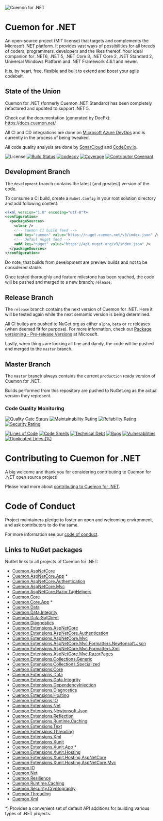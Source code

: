 ![Cuemon for .NET](https://nblcdn.net/cuemon/128x128.png)

# Cuemon for .NET

An open-source project (MIT license) that targets and complements the Microsoft .NET platform. It provides vast ways of possibilities for all breeds of coders, programmers, developers and the likes thereof.
Your ideal companion for .NET6, .NET 5, .NET Core 3, .NET Core 2, .NET Standard 2, Universal Windows Platform and .NET Framework 4.6.1 and newer.

It is, by heart, free, flexible and built to extend and boost your agile codebelt.

## State of the Union

Cuemon for .NET (formerly Cuemon .NET Standard) has been completely refactored and updated to support .NET 5.

Check out the documentation (generated by DocFx): https://docs.cuemon.net/

All CI and CD integrations are done on [Microsoft Azure DevOps](https://azure.microsoft.com/en-us/services/devops/) and is currently in the process of being tweaked.

All code quality analysis are done by [SonarCloud](https://sonarcloud.io/) and [CodeCov.io](https://codecov.io/).

![License](https://img.shields.io/github/license/gimlichael/cuemon) [![Build Status](https://dev.azure.com/gimlichael/Cuemon/_apis/build/status/gimlichael.Cuemon?branchName=development)](https://dev.azure.com/gimlichael/Cuemon/_build/latest?definitionId=9&branchName=development) [![codecov](https://codecov.io/gh/gimlichael/Cuemon/branch/development/graph/badge.svg)](https://codecov.io/gh/gimlichael/Cuemon) [![Coverage](https://sonarcloud.io/api/project_badges/measure?project=Cuemon&metric=coverage)](https://sonarcloud.io/dashboard?id=Cuemon) [![Contributor Covenant](https://img.shields.io/badge/Contributor%20Covenant-2.0-4baaaa.svg)](.github/CODE_OF_CONDUCT.md)


## Development Branch

The `development` branch contains the latest (and greatest) version of the code.

To consume a CI build, create a `NuGet.Config` in your root solution directory and add following content:

```xml
<?xml version="1.0" encoding="utf-8"?>
<configuration>
  <packageSources>
    <clear />
    <!-- Cuemon CI build feed -->
    <add key="cuemon" value="https://nuget.cuemon.net/v3/index.json" />
    <!-- Defaul nuget feed -->
    <add key="nuget" value="https://api.nuget.org/v3/index.json" />
  </packageSources>
</configuration>
```
Do note, that builds from development are preview builds and not to be considered stable.

Once tested thoroughly and feature milestone has been reached, the code will be pushed and merged to a new branch; `release`.

## Release Branch

The `release` branch contains the next version of Cuemon for .NET. Here it will be tested again while the next semantic version is being determined.

All CI builds are pushed to NuGet.org as either `alpha`, `beta` or `rc` releases (when deemed fit for purpose). For more information, check out [Package versioning - Pre-release Versions](https://docs.microsoft.com/en-us/nuget/concepts/package-versioning#pre-release-versions) at Microsoft.

Lastly, when things are looking all fine and dandy, the code will be pushed and merged to the `master` branch.

## Master Branch

The `master` branch always contains the current `production` ready version of Cuemon for .NET.

Builds performed from this repository are pushed to NuGet.org as the actual version they represent.

### Code Quality Monitoring

[![Quality Gate Status](https://sonarcloud.io/api/project_badges/measure?project=Cuemon&metric=alert_status)](https://sonarcloud.io/dashboard?id=Cuemon) [![Maintainability Rating](https://sonarcloud.io/api/project_badges/measure?project=Cuemon&metric=sqale_rating)](https://sonarcloud.io/dashboard?id=Cuemon) [![Reliability Rating](https://sonarcloud.io/api/project_badges/measure?project=Cuemon&metric=reliability_rating)](https://sonarcloud.io/dashboard?id=Cuemon) [![Security Rating](https://sonarcloud.io/api/project_badges/measure?project=Cuemon&metric=security_rating)](https://sonarcloud.io/dashboard?id=Cuemon)

[![Lines of Code](https://sonarcloud.io/api/project_badges/measure?project=Cuemon&metric=ncloc)](https://sonarcloud.io/dashboard?id=Cuemon) [![Code Smells](https://sonarcloud.io/api/project_badges/measure?project=Cuemon&metric=code_smells)](https://sonarcloud.io/dashboard?id=Cuemon) [![Technical Debt](https://sonarcloud.io/api/project_badges/measure?project=Cuemon&metric=sqale_index)](https://sonarcloud.io/dashboard?id=Cuemon) [![Bugs](https://sonarcloud.io/api/project_badges/measure?project=Cuemon&metric=bugs)](https://sonarcloud.io/dashboard?id=Cuemon) [![Vulnerabilities](https://sonarcloud.io/api/project_badges/measure?project=Cuemon&metric=vulnerabilities)](https://sonarcloud.io/dashboard?id=Cuemon) [![Duplicated Lines (%)](https://sonarcloud.io/api/project_badges/measure?project=Cuemon&metric=duplicated_lines_density)](https://sonarcloud.io/dashboard?id=Cuemon)

# Contributing to Cuemon for .NET

A big welcome and thank you for considering contributing to Cuemon for .NET open source project!

Please read more about [contributing to Cuemon for .NET](.github/CONTRIBUTING.md).

# Code of Conduct

Project maintainers pledge to foster an open and welcoming environment, and ask contributors to do the same.

For more information see our [code of conduct](.github/CODE_OF_CONDUCT.md).

## Links to NuGet packages

NuGet links to all projects of Cuemon for .NET:

* [Cuemon.AspNetCore](https://www.nuget.org/packages/Cuemon.AspNetCore/)
* [Cuemon.AspNetCore.App](https://www.nuget.org/packages/Cuemon.AspNetCore.App/) *
* [Cuemon.AspNetCore.Authentication](https://www.nuget.org/packages/Cuemon.AspNetCore.Authentication/)
* [Cuemon.AspNetCore.Mvc](https://www.nuget.org/packages/Cuemon.AspNetCore.Mvc/)
* [Cuemon.AspNetCore.Razor.TagHelpers](https://www.nuget.org/packages/Cuemon.AspNetCore.Razor.TagHelpers/)
* [Cuemon.Core](https://www.nuget.org/packages/Cuemon.Core/)
* [Cuemon.Core.App](https://www.nuget.org/packages/Cuemon.Core.App/) *
* [Cuemon.Data](https://www.nuget.org/packages/Cuemon.Data/)
* [Cuemon.Data.Integrity](https://www.nuget.org/packages/Cuemon.Data.Integrity/)
* [Cuemon.Data.SqlClient](https://www.nuget.org/packages/Cuemon.Data.SqlClient/)
* [Cuemon.Diagnostics](https://www.nuget.org/packages/Cuemon.Diagnostics/)
* [Cuemon.Extensions.AspNetCore](https://www.nuget.org/packages/Cuemon.Extensions.AspNetCore/)
* [Cuemon.Extensions.AspNetCore.Authentication](https://www.nuget.org/packages/Cuemon.Extensions.AspNetCore.Authentication/)
* [Cuemon.Extensions.AspNetCore.Mvc](https://www.nuget.org/packages/Cuemon.Extensions.AspNetCore.Mvc/)
* [Cuemon.Extensions.AspNetCore.Mvc.Formatters.Newtonsoft.Json](https://www.nuget.org/packages/Cuemon.Extensions.AspNetCore.Mvc.Formatters.Newtonsoft.Json/)
* [Cuemon.Extensions.AspNetCore.Mvc.Formatters.Xml](https://www.nuget.org/packages/Cuemon.Extensions.AspNetCore.Mvc.Formatters.Xml/)
* [Cuemon.Extensions.AspNetCore.Mvc.RazorPages](https://www.nuget.org/packages/Cuemon.Extensions.AspNetCore.Mvc.RazorPages/)
* [Cuemon.Extensions.Collections.Generic](https://www.nuget.org/packages/Cuemon.Extensions.Collections.Generic/)
* [Cuemon.Extensions.Collections.Specialized](https://www.nuget.org/packages/Cuemon.Extensions.Collections.Specialized/)
* [Cuemon.Extensions.Core](https://www.nuget.org/packages/Cuemon.Extensions.Core/)
* [Cuemon.Extensions.Data](https://www.nuget.org/packages/Cuemon.Extensions.Data/)
* [Cuemon.Extensions.Data.Integrity](https://www.nuget.org/packages/Cuemon.Extensions.Data.Integrity/)
* [Cuemon.Extensions.DependencyInjection](https://www.nuget.org/packages/Cuemon.Extensions.DependencyInjection/)
* [Cuemon.Extensions.Diagnostics](https://www.nuget.org/packages/Cuemon.Extensions.Diagnostics/)
* [Cuemon.Extensions.Hosting](https://www.nuget.org/packages/Cuemon.Extensions.Hosting/)
* [Cuemon.Extensions.IO](https://www.nuget.org/packages/Cuemon.Extensions.IO/)
* [Cuemon.Extensions.Net](https://www.nuget.org/packages/Cuemon.Extensions.Net/)
* [Cuemon.Extensions.Newtonsoft.Json](https://www.nuget.org/packages/Cuemon.Extensions.Newtonsoft.Json/)
* [Cuemon.Extensions.Reflection](https://www.nuget.org/packages/Cuemon.Extensions.Reflection/)
* [Cuemon.Extensions.Runtime.Caching](https://www.nuget.org/packages/Cuemon.Extensions.Runtime.Caching/)
* [Cuemon.Extensions.Text](https://www.nuget.org/packages/Cuemon.Extensions.Text/)
* [Cuemon.Extensions.Threading](https://www.nuget.org/packages/Cuemon.Extensions.Threading/)
* [Cuemon.Extensions.Xml](https://www.nuget.org/packages/Cuemon.Extensions.Xml/)
* [Cuemon.Extensions.Xunit](https://www.nuget.org/packages/Cuemon.Extensions.Xunit/)
* [Cuemon.Extensions.Xunit.App](https://www.nuget.org/packages/Cuemon.Extensions.Xunit.App/) *
* [Cuemon.Extensions.Xunit.Hosting](https://www.nuget.org/packages/Cuemon.Extensions.Xunit.Hosting/)
* [Cuemon.Extensions.Xunit.Hosting.AspNetCore](https://www.nuget.org/packages/Cuemon.Extensions.Xunit.Hosting.AspNetCore/)
* [Cuemon.Extensions.Xunit.Hosting.AspNetCore.Mvc](https://www.nuget.org/packages/Cuemon.Extensions.Xunit.Hosting.AspNetCore.Mvc/)
* [Cuemon.IO](https://www.nuget.org/packages/Cuemon.IO/)
* [Cuemon.Net](https://www.nuget.org/packages/Cuemon.Net/)
* [Cuemon.Resilience](https://www.nuget.org/packages/Cuemon.Resilience/)
* [Cuemon.Runtime.Caching](https://www.nuget.org/packages/Cuemon.Runtime.Caching/)
* [Cuemon.Security.Cryptography](https://www.nuget.org/packages/Cuemon.Security.Cryptography/)
* [Cuemon.Threading](https://www.nuget.org/packages/Cuemon.Threading/)
* [Cuemon.Xml](https://www.nuget.org/packages/Cuemon.Xml/)

*) Provides a convenient set of default API additions for building various types of .NET projects.
